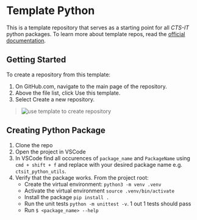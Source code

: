 # Template Python
This is a template repository that serves as a starting point for all _CTS-IT_ python packages. To learn more about template repos, read the [official documentation](https://docs.github.com/en/repositories/creating-and-managing-repositories/creating-a-repository-from-a-template).

## Getting Started
To create a repository from this template:
1. On GitHub.com, navigate to the main page of the repository.
2. Above the file list, click Use this template.
3. Select Create a new repository.
> ![use template to create repository](https://docs.github.com/assets/cb-77734/mw-1440/images/help/repository/use-this-template-button.webp)

## Creating Python Package
1. Clone the repo
1. Open the project in VSCode
1. In VSCode find all occurences of `package_name` and `PackageName` using `cmd + shift + f` and replace with your desired package name e.g. `ctsit_python_utils`.
2. Verify that the package works. From the project root:
    - Create the virtual environment: `python3 -m venv .venv`
    - Activate the virtual environment `source .venv/bin/activate`
    - Install the package `pip install .`
    - Run the unit tests `python -m unittest -v`. 1 out 1 tests should pass
    - Run `$ <package_name> --help`
